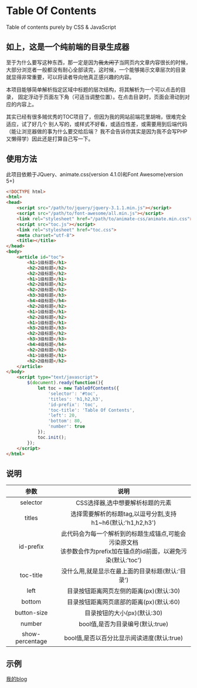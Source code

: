 # Table Of Contents
 Table of contents purely by CSS & JavaScript


## 如上，这是一个纯前端的目录生成器

至于为什么要写这种东西，那一定是因为<del>我太闲了</del>当网页内文章内容很长的时候，
大部分浏览者一般都没有耐心全部读完，这时候，一个能够揭示文章层次的目录
就显得非常重要，可以将读者导向他真正感兴趣的内容。

本项目能够简单解析指定区域中标题的层次结构，将其解析为一个可以点击的目录，
固定浮动于页面左下角（可适当调整位置）。在点击目录时，页面会滑动到对应的内容上。

其实已经有很多贼优秀的TOC项目了，但因为我的网站前端花里胡哨，很难完全适应，试了好几个
别人写的，或样式不好看，或适应性差，或需要用到后端代码（能让浏览器做的事为什么要交给后端？
我不会告诉你其实是因为我不会写PHP又懒得学）因此还是打算自己写一下。
## 使用方法

此项目依赖于JQuery、animate.css(version 4.1.0)和Font Awesome(version 5+)

```html
<!DOCTYPE html>
<html>
<head>
    <script src="/path/to/jquery/jquery-3.1.1.min.js"></script>
    <script src="/path/to/font-awesome/all.min.js"></script>
    <link rel="stylesheet" href="/path/to/animate-css/animate.min.css">
    <script src="toc.js"></script>
    <link rel="stylesheet" href="toc.css">
    <meta charset="utf-8">
    <title></title>
</head>
<body>
    <article id="toc">
        <h1>1级标题</h1>
        <h2>2级标题</h2>
        <h2>2级标题</h2>
        <h1>1级标题</h1>
        <h2>2级标题</h2>
        <h2>2级标题</h2>
        <h3>3级标题</h3>
        <h4>4级标题</h4>
        <h2>2级标题</h2>
        <h1>1级标题</h1>
        <h2>2级标题</h2>
        <h1>1级标题</h1>
        <h3>2级标题</h3>
        <h2>2级标题</h2>
        <h3>3级标题</h3>
        <h4>4级标题</h4>
        <h2>2级标题</h2>
        <h1>1级标题</h1>
        <h2>2级标题</h2>
    </article>
</body>
    <script type="text/javascript">
        $(document).ready(function(){
            let toc = new TableOfContents({
                'selector': '#toc',
                'titles': 'h1,h2,h3',
                'id-prefix': 'toc',
                'toc-title': 'Table Of Contents',
                'left': 20,
                'bottom': 80,
                'number': true
            });
            toc.init();
        });
    </script>
</html>
```

## 说明

|参数|说明|
|:---:|:---:|
|selector|CSS选择器,选中想要解析标题的元素|
|titles|选择需要解析的标题tag,以逗号分割,支持h1~h6(默认:'h1,h2,h3')|
|id-prefix|此代码会为每一个解析到的标题生成锚点,可能会污染原文档<br>该参数会作为prefix加在锚点的id前面，以避免污染(默认:'toc')|
|toc-title|没什么用,就是显示在最上面的目录标题(默认:'目录')|
|left|目录按钮距离网页左侧的距离(px)(默认:30)|
|bottom|目录按钮距离网页底部的距离(px)(默认:60)|
|button-size|目录按钮的大小(px)(默认:30)|
|number|bool值,是否为目录编号(默认:true)|
|show-percentage|bool值,是否以百分比显示阅读进度(默认:true)|
## 示例

[我的blog](https://www.fyz666.xyz/)